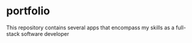 # portfolio
This repository contains several apps that encompass my skills as a full-stack software developer
